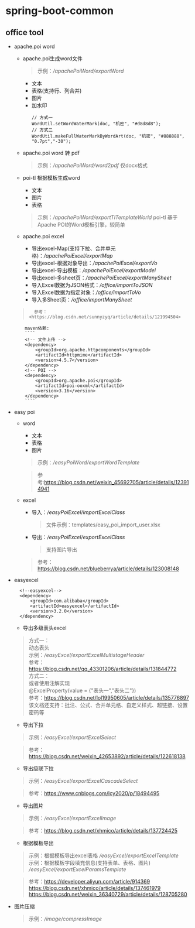 # spring-boot-common

## office tool

- apache.poi word
    - apache.poi生成word文件
        > 示例：_/apachePoiWord/exportWord_
        - 文本
        - 表格(支持行、列合并)
        - 图片
        - 加水印
            ````
            // 方式一
            WordUtil.setWordWaterMark(doc, "机密", "#d8d8d8");
            // 方式二
            WordUtil.makeFullWaterMarkByWordArt(doc, "机密", "#888888", "0.7pt","-30");
            ````
    - apache.poi word 转 pdf
        > 示例：_/apachePoiWord/word2pdf_ 仅docx格式 
    - poi-tl 根据模板生成word
        - 文本
        - 图片
        - 表格
        > 示例：_/apachePoiWord/exportTlTemplateWorld_
        poi-tl 基于Apache POI的Word模板引擎，较简单
    
    - apache.poi excel
        - 导出excel-Map(支持下拉、合并单元格)：_/apachePoiExcel/exportMap_
        - 导出excel-根据对象导出：_/apachePoiExcel/exportVo_
        - 导出excel-导出模板：_/apachePoiExcel/exportModel_
        - 导出excel-多sheet页：_/apachePoiExcel/exportManySheet_
        - 导入Excel数据为JSON格式：_/office/importToJSON_
        - 导入Excel数据为指定对象：_/office/importToVo_
        - 导入多Sheet页：_/office/importManySheet_

    >       参考：<https://blog.csdn.net/sunnyzyq/article/details/121994504>  
          maven依赖:
          ````
          <!-- 文件上传 -->
          <dependency>
              <groupId>org.apache.httpcomponents</groupId>
              <artifactId>httpmime</artifactId>
              <version>4.5.7</version>
          </dependency>
          <!-- POI -->
          <dependency>
              <groupId>org.apache.poi</groupId>
              <artifactId>poi-ooxml</artifactId>
              <version>3.16</version>
          </dependency>
          ````
- easy poi 
    - word
        - 文本
        - 表格
        - 图片
        > 示例：_/easyPoiWord/exportWordTemplate_  

        > 参考:<https://blog.csdn.net/weixin_45692705/article/details/123914941>
    - excel
        - 导入：_/easyPoiExcel/importExcelClass_
            > 文件示例：templates/easy_poi_import_user.xlsx
        - 导出：_/easyPoiExcel/exportExcelClass_
            > 支持图片导出
        > 参考：<https://blog.csdn.net/blueberrya/article/details/123008148>

- easyexcel
  ````
    <!--easyexcel-->
    <dependency>
        <groupId>com.alibaba</groupId>
        <artifactId>easyexcel</artifactId>
        <version>3.2.0</version>
    </dependency>
    ````

    - 导出多级表头excel
    > 方式一：  
    动态表头  
    示例：_/easyExcel/exportExcelMultistageHeader_  
    参考：<https://blog.csdn.net/qq_43301206/article/details/131844772>  
    方式二：  
    或者使用注解实现  
    @ExcelProperty(value = {"表头一","表头二"})  
    参考：<https://blog.csdn.net/lol19950605/article/details/135776897>  
    该文档还支持：批注、公式、合并单元格、自定义样式、超链接、设置密码等

    - 导出下拉
    > 示例：_/easyExcel/exportExcelSelect_
  
    > 参考：<https://blog.csdn.net/weixin_42653892/article/details/122618138>

    - 导出级联下拉
    > 示例：_/easyExcel/exportExcelCascadeSelect_

    > 参考：<https://www.cnblogs.com/lcy2020/p/18494495>

    - 导出图片
    > 示例：_/easyExcel/exportExcelImage_

    > 参考：<https://blog.csdn.net/xhmico/article/details/137724425>

    - 根据模板导出
    > 示例：根据模板导出excel表格 _/easyExcel/exportExcelTemplate_  
  > 示例：根据模板字段填充信息(支持表单、表格、图片) _/easyExcel/exportExcelParamsTemplate_

  > 参考：<https://developer.aliyun.com/article/914369>  
    <https://blog.csdn.net/xhmico/article/details/137461979>  
    <https://blog.csdn.net/weixin_36340729/article/details/128705280>

- 图片压缩
    > 示例：_/image/compressImage_



